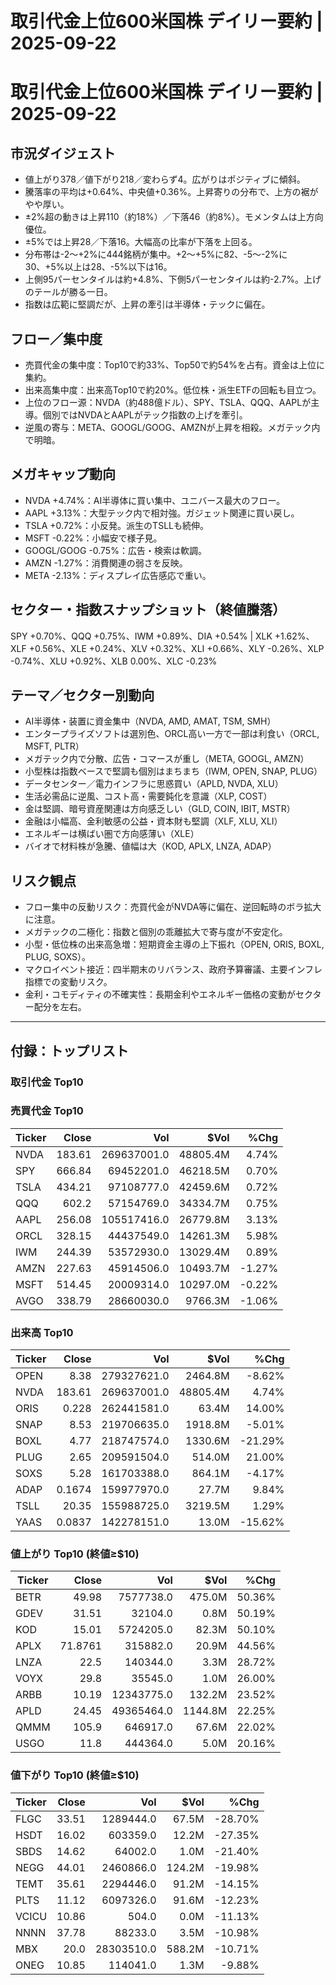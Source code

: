 # 取引代金上位600米国株 デイリー要約 | 2025-09-22

# 取引代金上位600米国株 デイリー要約 | 2025-09-22

## 市況ダイジェスト
- 値上がり378／値下がり218／変わらず4。広がりはポジティブに傾斜。
- 騰落率の平均は+0.64%、中央値+0.36%。上昇寄りの分布で、上方の裾がやや厚い。
- ±2%超の動きは上昇110（約18%）／下落46（約8%）。モメンタムは上方向優位。
- ±5%では上昇28／下落16。大幅高の比率が下落を上回る。
- 分布帯は-2〜+2%に444銘柄が集中。+2〜+5%に82、-5〜-2%に30、+5%以上は28、-5%以下は16。
- 上側95パーセンタイルは約+4.8%、下側5パーセンタイルは約-2.7%。上げのテールが勝る一日。
- 指数は広範に堅調だが、上昇の牽引は半導体・テックに偏在。

## フロー／集中度
- 売買代金の集中度：Top10で約33%、Top50で約54%を占有。資金は上位に集約。
- 出来高集中度：出来高Top10で約20%。低位株・派生ETFの回転も目立つ。
- 上位のフロー源：NVDA（約488億ドル）、SPY、TSLA、QQQ、AAPLが主導。個別ではNVDAとAAPLがテック指数の上げを牽引。
- 逆風の寄与：META、GOOGL/GOOG、AMZNが上昇を相殺。メガテック内で明暗。

## メガキャップ動向
- NVDA +4.74%：AI半導体に買い集中、ユニバース最大のフロー。
- AAPL +3.13%：大型テック内で相対強。ガジェット関連に買い戻し。
- TSLA +0.72%：小反発。派生のTSLLも続伸。
- MSFT -0.22%：小幅安で様子見。
- GOOGL/GOOG -0.75%：広告・検索は軟調。
- AMZN -1.27%：消費関連の弱さを反映。
- META -2.13%：ディスプレイ広告感応で重い。

## セクター・指数スナップショット（終値騰落）
SPY +0.70%、QQQ +0.75%、IWM +0.89%、DIA +0.54% | XLK +1.62%、XLF +0.56%、XLE +0.24%、XLV +0.32%、XLI +0.66%、XLY -0.26%、XLP -0.74%、XLU +0.92%、XLB 0.00%、XLC -0.23%

## テーマ／セクター別動向
- AI半導体・装置に資金集中（NVDA, AMD, AMAT, TSM, SMH）
- エンタープライズソフトは選別色、ORCL高い一方で一部は利食い（ORCL, MSFT, PLTR）
- メガテック内で分散、広告・コマースが重し（META, GOOGL, AMZN）
- 小型株は指数ベースで堅調も個別はまちまち（IWM, OPEN, SNAP, PLUG）
- データセンター／電力インフラに思惑買い（APLD, NVDA, XLU）
- 生活必需品に逆風、コスト高・需要鈍化を意識（XLP, COST）
- 金は堅調、暗号資産関連は方向感乏しい（GLD, COIN, IBIT, MSTR）
- 金融は小幅高、金利敏感の公益・資本財も堅調（XLF, XLU, XLI）
- エネルギーは横ばい圏で方向感薄い（XLE）
- バイオで材料株が急騰、値幅は大（KOD, APLX, LNZA, ADAP）

## リスク観点
- フロー集中の反動リスク：売買代金がNVDA等に偏在、逆回転時のボラ拡大に注意。
- メガテックの二極化：指数と個別の乖離拡大で寄与度が不安定化。
- 小型・低位株の出来高急増：短期資金主導の上下振れ（OPEN, ORIS, BOXL, PLUG, SOXS）。
- マクロイベント接近：四半期末のリバランス、政府予算審議、主要インフレ指標での変動リスク。
- 金利・コモディティの不確実性：長期金利やエネルギー価格の変動がセクター配分を左右。

---

## 付録：トップリスト

### 取引代金 Top10

### 売買代金 Top10
| Ticker | Close | Vol | $Vol | %Chg |
|---|---:|---:|---:|---:|
| NVDA | 183.61 | 269637001.0 | 48805.4M | 4.74% |
| SPY | 666.84 | 69452201.0 | 46218.5M | 0.70% |
| TSLA | 434.21 | 97108777.0 | 42459.6M | 0.72% |
| QQQ | 602.2 | 57154769.0 | 34334.7M | 0.75% |
| AAPL | 256.08 | 105517416.0 | 26779.8M | 3.13% |
| ORCL | 328.15 | 44437549.0 | 14261.3M | 5.98% |
| IWM | 244.39 | 53572930.0 | 13029.4M | 0.89% |
| AMZN | 227.63 | 45914506.0 | 10493.7M | -1.27% |
| MSFT | 514.45 | 20009314.0 | 10297.0M | -0.22% |
| AVGO | 338.79 | 28660030.0 | 9766.3M | -1.06% |


### 出来高 Top10
| Ticker | Close | Vol | $Vol | %Chg |
|---|---:|---:|---:|---:|
| OPEN | 8.38 | 279327621.0 | 2464.8M | -8.62% |
| NVDA | 183.61 | 269637001.0 | 48805.4M | 4.74% |
| ORIS | 0.228 | 262441581.0 | 63.4M | 14.00% |
| SNAP | 8.53 | 219706635.0 | 1918.8M | -5.01% |
| BOXL | 4.77 | 218747574.0 | 1330.6M | -21.29% |
| PLUG | 2.65 | 209591504.0 | 514.0M | 21.00% |
| SOXS | 5.28 | 161703388.0 | 864.1M | -4.17% |
| ADAP | 0.1674 | 159977970.0 | 27.7M | 9.84% |
| TSLL | 20.35 | 155988725.0 | 3219.5M | 1.29% |
| YAAS | 0.0837 | 142278151.0 | 13.0M | -15.62% |


### 値上がり Top10 (終値≥$10)
| Ticker | Close | Vol | $Vol | %Chg |
|---|---:|---:|---:|---:|
| BETR | 49.98 | 7577738.0 | 475.0M | 50.36% |
| GDEV | 31.51 | 32104.0 | 0.8M | 50.19% |
| KOD | 15.01 | 5724205.0 | 82.3M | 50.10% |
| APLX | 71.8761 | 315882.0 | 20.9M | 44.56% |
| LNZA | 22.5 | 140344.0 | 3.3M | 28.72% |
| VOYX | 29.8 | 35545.0 | 1.0M | 26.00% |
| ARBB | 10.19 | 12343775.0 | 132.2M | 23.52% |
| APLD | 24.45 | 49365464.0 | 1144.8M | 22.25% |
| QMMM | 105.9 | 646917.0 | 67.6M | 22.02% |
| USGO | 11.8 | 444364.0 | 5.0M | 20.16% |


### 値下がり Top10 (終値≥$10)
| Ticker | Close | Vol | $Vol | %Chg |
|---|---:|---:|---:|---:|
| FLGC | 33.51 | 1289444.0 | 67.5M | -28.70% |
| HSDT | 16.02 | 603359.0 | 12.2M | -27.35% |
| SBDS | 14.62 | 64002.0 | 1.0M | -21.40% |
| NEGG | 44.01 | 2460866.0 | 124.2M | -19.98% |
| TEMT | 35.61 | 2294446.0 | 91.2M | -14.15% |
| PLTS | 11.12 | 6097326.0 | 91.6M | -12.23% |
| VCICU | 10.86 | 504.0 | 0.0M | -11.13% |
| NNNN | 37.78 | 88233.0 | 3.5M | -10.98% |
| MBX | 20.0 | 28303510.0 | 588.2M | -10.71% |
| ONEG | 10.85 | 114041.0 | 1.3M | -9.88% |

